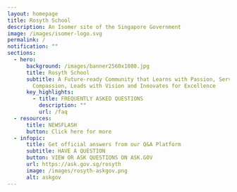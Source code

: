 ```yaml
---
layout: homepage
title: Rosyth School
description: An Isomer site of the Singapore Government
image: /images/isomer-logo.svg
permalink: /
notification: ""
sections:
  - hero:
      background: /images/banner2560x1080.jpg
      title: Rosyth School
      subtitle: A Future-ready Community that Learns with Passion, Serves with
        Compassion, Leads with Vision and Innovates for Excellence
      key_highlights:
        - title: FREQUENTLY ASKED QUESTIONS
          description: ""
          url: /faq
  - resources:
      title: NEWSFLASH
      button: Click here for more
  - infopic:
      title: Get official answers from our Q&A Platform
      subtitle: HAVE A QUESTION
      button: VIEW OR ASK QUESTIONS ON ASK.GOV
      url: https://ask.gov.sg/rosyth
      image: /images/rosyth-askgov.png
      alt: askgov
---
```

